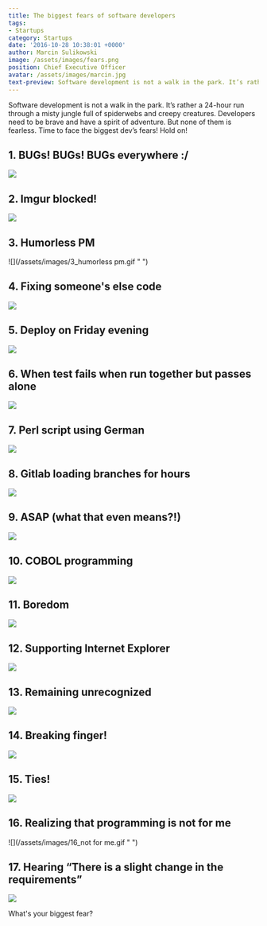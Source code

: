 ```yaml
---
title: The biggest fears of software developers
tags:
- Startups
category: Startups
date: '2016-10-28 10:38:01 +0000'
author: Marcin Sulikowski
image: /assets/images/fears.png
position: Chief Executive Officer
avatar: /assets/images/marcin.jpg
text-preview: Software development is not a walk in the park. It’s rather a 24-hour run through a misty jungle full of spiderwebs and creepy creatures. Developers need to be brave and have a spirit of adventure. But none of them is fearless. Time to face the biggest dev’s fears! Hold on!
---
```



Software development is not a walk in the park. It’s rather a 24-hour run through a misty jungle full of spiderwebs and creepy creatures. Developers need to be brave and have a spirit of adventure. But none of them is fearless. Time to face the biggest dev’s fears! Hold on!


## 1. BUGs! BUGs! BUGs everywhere :/

  ![](/assets/images/1_BUGs.gif " ")

## 2. Imgur blocked!

  ![](/assets/images/2_imgur.gif " ")

## 3. Humorless PM

  ![](/assets/images/3_humorless pm.gif " ")

## 4. Fixing someone's else code

  ![](/assets/images/4_fixing.gif " ")

## 5. Deploy on Friday evening

  ![](/assets/images/5_deploy.gif " ")

## 6. When test fails when run together but passes alone

  ![](/assets/images/6_tests.gif " ")

## 7. Perl script using German

  ![](/assets/images/7_german.gif " ")

## 8. Gitlab loading branches for hours

  ![](/assets/images/8.gif " ")




## 9. ASAP (what that even means?!)

  ![](/assets/images/9_asap.gif " ")

## 10. COBOL programming

  ![](/assets/images/10_cobol.gif " ")

## 11. Boredom

  ![](/assets/images/11_boredom.gif " ")

## 12. Supporting Internet Explorer

  ![](/assets/images/12_IE.gif " ")

## 13. Remaining unrecognized

  ![](/assets/images/13_unrecognized.jpg " ")

## 14. Breaking finger!

  ![](/assets/images/14_fingers.gif " ")

## 15. Ties!

  ![](/assets/images/15_ties.gif " ")

## 16. Realizing that programming is not for me

![](/assets/images/16_not for me.gif " ")

## 17. Hearing “There is a slight change in the requirements”

  ![](/assets/images/17_change.gif " ")


What's your biggest fear?
